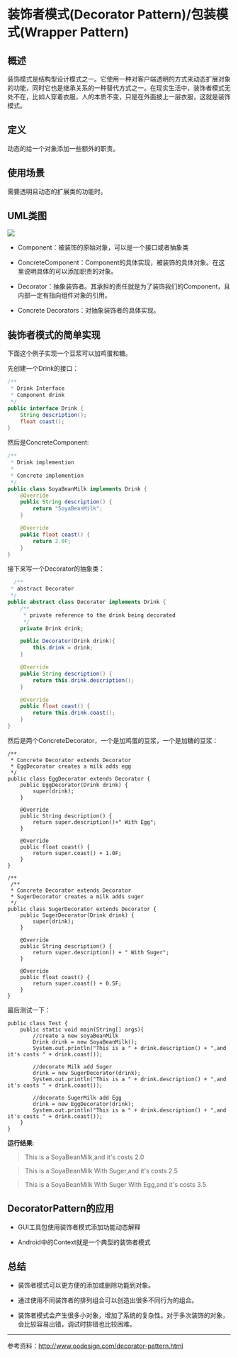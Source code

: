# 装饰者模式(Decorator Pattern)/包装模式(Wrapper Pattern)

## 概述
装饰模式是结构型设计模式之一。它使用一种对客户端透明的方式来动态扩展对象的功能，同时它也是继承关系的一种替代方式之一。在现实生活中，装饰者模式无处不在，比如人穿着衣服，人的本质不变，只是在外面披上一层衣服，这就是装饰模式。

## 定义

动态的给一个对象添加一些额外的职责。

## 使用场景
需要透明且动态的扩展类的功能时。

## UML类图

![](http://www.oodesign.com/images/design_patterns/structural/decorator-design-pattern-implementation-uml-class-diagram.png)

* Component：被装饰的原始对象，可以是一个接口或者抽象类

* ConcreteComponent：Component的具体实现，被装饰的具体对象。在这里说明具体的可以添加职责的对象。

* Decorator：抽象装饰者。其承担的责任就是为了装饰我们的Component，且内部一定有指向组件对象的引用。

* Concrete Decorators：对抽象装饰者的具体实现。

## 装饰者模式的简单实现
下面这个例子实现一个豆浆可以加鸡蛋和糖。

先创建一个Drink的接口：
```Java
/**
 * Drink Interface
 * Component drink
 */
public interface Drink {
    String description();
    float coast();
}
```
然后是ConcreteComponent:
```Java
/**
 * Drink implemention
 *
 * Concrete implemention
 */
public class SoyaBeanMilk implements Drink {
    @Override
    public String description() {
        return "SoyaBeanMilk";
    }

    @Override
    public float coast() {
        return 2.0F;
    }
}
```
接下来写一个Decorator的抽象类：
```Java
  /**
 * abstract Decorator
 */
public abstract class Decorator implements Drink {
    /**
     * private reference to the drink being decorated
     */
    private Drink drink;

    public Decorator(Drink drink){
        this.drink = drink;
    }

    @Override
    public String description() {
        return this.drink.description();
    }

    @Override
    public float coast() {
        return this.drink.coast();
    }
}
```
然后是两个ConcreteDecorator，一个是加鸡蛋的豆浆，一个是加糖的豆浆：
```
/**
 * Concrete Decorator extends Decorator
 * EggDecorator creates a milk adds egg
 */
public class EggDecorator extends Decorator {
    public EggDecorator(Drink drink) {
        super(drink);
    }

    @Override
    public String description() {
        return super.description()+" With Egg";
    }

    @Override
    public float coast() {
        return super.coast() + 1.0F;
    }
}

/**
 /**
 * Concrete Decorator extends Decorator
 * SugerDecorator creates a milk adds suger
 */
public class SugerDecorator extends Decorator {
    public SugerDecorator(Drink drink) {
        super(drink);
    }

    @Override
    public String description() {
        return super.description() + " With Suger";
    }

    @Override
    public float coast() {
        return super.coast() + 0.5F;
    }
}
```

最后测试一下：
```
public class Test {
    public static void main(String[] args){
        //create a new soyaBeanMilk
        Drink drink = new SoyaBeanMilk();
        System.out.println("This is a " + drink.description() + ",and it's costs " + drink.coast());

        //decorate Milk add Suger
        drink = new SugerDecorator(drink);
        System.out.println("This is a " + drink.description() + ",and it's costs " + drink.coast());

        //decorate SugerMilk add Egg
        drink = new EggDecorator(drink);
        System.out.println("This is a " + drink.description() + ",and it's costs " + drink.coast());
    }
}
```

__运行结果__:
>This is a SoyaBeanMilk,and it's costs 2.0

>This is a SoyaBeanMilk With Suger,and it's costs 2.5

>This is a SoyaBeanMilk With Suger With Egg,and it's costs 3.5


## DecoratorPattern的应用

* GUI工具包使用装饰者模式添加功能动态解释

* Android中的Context就是一个典型的装饰者模式

## 总结
* 装饰者模式可以更方便的添加或删除功能到对象。

* 通过使用不同装饰者的排列组合可以创造出很多不同行为的组合。

* 装饰者模式会产生很多小对象，增加了系统的复杂性。对于多次装饰的对象，会比较容易出错，调试时排错也比较困难。

-------------------------------------------------------------------------------------------------------------
参考资料：http://www.oodesign.com/decorator-pattern.html
